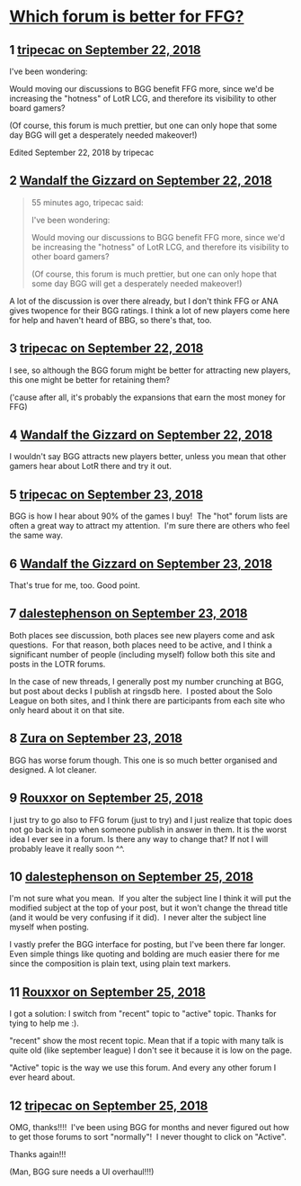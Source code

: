 # [Which forum is better for FFG?](https://community.fantasyflightgames.com/topic/283250-which-forum-is-better-for-ffg/)

## 1 [tripecac on September 22, 2018](https://community.fantasyflightgames.com/topic/283250-which-forum-is-better-for-ffg/?do=findComment&comment=3480045)

I've been wondering:

Would moving our discussions to BGG benefit FFG more, since we'd be increasing the "hotness" of LotR LCG, and therefore its visibility to other board gamers?

(Of course, this forum is much prettier, but one can only hope that some day BGG will get a desperately needed makeover!)

Edited September 22, 2018 by tripecac

## 2 [Wandalf the Gizzard on September 22, 2018](https://community.fantasyflightgames.com/topic/283250-which-forum-is-better-for-ffg/?do=findComment&comment=3480098)

> 55 minutes ago, tripecac said:
> 
> I've been wondering:
> 
> Would moving our discussions to BGG benefit FFG more, since we'd be increasing the "hotness" of LotR LCG, and therefore its visibility to other board gamers?
> 
> (Of course, this forum is much prettier, but one can only hope that some day BGG will get a desperately needed makeover!)

A lot of the discussion is over there already, but I don't think FFG or ANA gives twopence for their BGG ratings. I think a lot of new players come here for help and haven't heard of BBG, so there's that, too.

## 3 [tripecac on September 22, 2018](https://community.fantasyflightgames.com/topic/283250-which-forum-is-better-for-ffg/?do=findComment&comment=3480177)

I see, so although the BGG forum might be better for attracting new players, this one might be better for retaining them? 

('cause after all, it's probably the expansions that earn the most money for FFG)

## 4 [Wandalf the Gizzard on September 22, 2018](https://community.fantasyflightgames.com/topic/283250-which-forum-is-better-for-ffg/?do=findComment&comment=3480231)

I wouldn't say BGG attracts new players better, unless you mean that other gamers hear about LotR there and try it out.

## 5 [tripecac on September 23, 2018](https://community.fantasyflightgames.com/topic/283250-which-forum-is-better-for-ffg/?do=findComment&comment=3480312)

BGG is how I hear about 90% of the games I buy!  The "hot" forum lists are often a great way to attract my attention.  I'm sure there are others who feel the same way.

## 6 [Wandalf the Gizzard on September 23, 2018](https://community.fantasyflightgames.com/topic/283250-which-forum-is-better-for-ffg/?do=findComment&comment=3480320)

That's true for me, too. Good point.

## 7 [dalestephenson on September 23, 2018](https://community.fantasyflightgames.com/topic/283250-which-forum-is-better-for-ffg/?do=findComment&comment=3480325)

Both places see discussion, both places see new players come and ask questions.  For that reason, both places need to be active, and I think a significant number of people (including myself) follow both this site and posts in the LOTR forums.

In the case of new threads, I generally post my number crunching at BGG, but post about decks I publish at ringsdb here.  I posted about the Solo League on both sites, and I think there are participants from each site who only heard about it on that site.

## 8 [Zura on September 23, 2018](https://community.fantasyflightgames.com/topic/283250-which-forum-is-better-for-ffg/?do=findComment&comment=3480672)

BGG has worse forum though. This one is so much better organised and designed. A lot cleaner.

## 9 [Rouxxor on September 25, 2018](https://community.fantasyflightgames.com/topic/283250-which-forum-is-better-for-ffg/?do=findComment&comment=3483388)

I just try to go also to FFG forum (just to try) and I just realize that topic does not go back in top when someone publish in answer in them. It is the worst idea I ever see in a forum. Is there any way to change that? If not I will probably leave it really soon ^^.

## 10 [dalestephenson on September 25, 2018](https://community.fantasyflightgames.com/topic/283250-which-forum-is-better-for-ffg/?do=findComment&comment=3483424)

I'm not sure what you mean.  If you alter the subject line I think it will put the modified subject at the top of your post, but it won't change the thread title (and it would be very confusing if it did).  I never alter the subject line myself when posting.

I vastly prefer the BGG interface for posting, but I've been there far longer.  Even simple things like quoting and bolding are much easier there for me since the composition is plain text, using plain text markers.

## 11 [Rouxxor on September 25, 2018](https://community.fantasyflightgames.com/topic/283250-which-forum-is-better-for-ffg/?do=findComment&comment=3483450)

I got a solution: I switch from "recent" topic to "active" topic. Thanks for tying to help me :).

"recent" show the most recent topic. Mean that if a topic with many talk is quite old (like september league) I don't see it because it is low on the page.

"Active" topic is the way we use this forum. And every any other forum I ever heard about.

## 12 [tripecac on September 25, 2018](https://community.fantasyflightgames.com/topic/283250-which-forum-is-better-for-ffg/?do=findComment&comment=3483469)

OMG, thanks!!!!  I've been using BGG for months and never figured out how to get those forums to sort "normally"!  I never thought to click on "Active".

Thanks again!!!

(Man, BGG sure needs a UI overhaul!!!)

 

